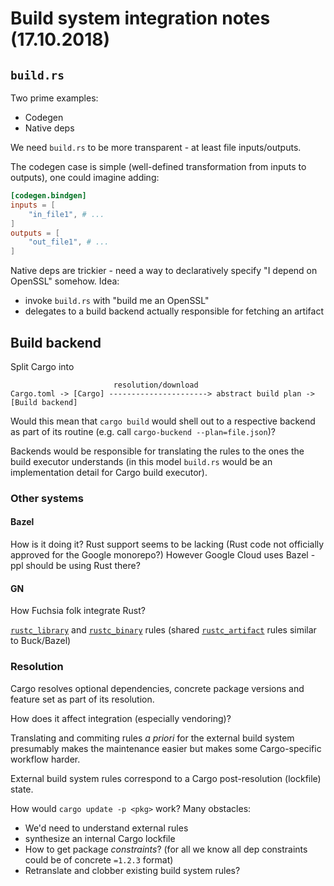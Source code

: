 # Build system integration notes (17.10.2018)

## `build.rs`
Two prime examples:
* Codegen
* Native deps

We need `build.rs` to be more transparent - at least file inputs/outputs.

The codegen case is simple (well-defined transformation from inputs to outputs), one could imagine adding:
```toml
[codegen.bindgen]
inputs = [
	"in_file1", # ...
]
outputs = [
	"out_file1", # ...
]
```

Native deps are trickier - need a way to declaratively specify "I depend on OpenSSL" somehow.
Idea:
* invoke `build.rs` with "build me an OpenSSL"
* delegates to a build backend actually responsible for fetching an artifact

## Build backend
Split Cargo into
```
                       resolution/download
Cargo.toml -> [Cargo] ----------------------> abstract build plan -> [Build backend]
```
Would this mean that `cargo build` would shell out to a respective backend as part of its routine (e.g. call `cargo-buckend --plan=file.json`)?

Backends would be responsible for translating the rules to the ones the build executor understands (in this model `build.rs` would be an implementation detail for Cargo build executor).

### Other systems
#### Bazel
How is it doing it? Rust support seems to be lacking (Rust code not officially approved for the Google monorepo?)
However Google Cloud uses Bazel - ppl should be using Rust there?
#### GN
How Fuchsia folk integrate Rust?

[`rustc_library`](https://fuchsia.googlesource.com/build/+/master/rust/rustc_library.gni)
and
[`rustc_binary`](https://fuchsia.googlesource.com/build/+/master/rust/rustc_binary.gni)
rules (shared
[`rustc_artifact`](https://fuchsia.googlesource.com/build/+/master/rust/rustc_artifact.gni)
rules similar to Buck/Bazel)

### Resolution
Cargo resolves optional dependencies, concrete package versions and feature set as part of its resolution.

How does it affect integration (especially vendoring)?

Translating and commiting rules _a priori_ for the external build system presumably makes the maintenance easier but makes some Cargo-specific workflow harder.

External build system rules correspond to a Cargo post-resolution (lockfile) state.

How would `cargo update -p <pkg>` work? Many obstacles:
* We'd need to understand external rules
* synthesize an internal Cargo lockfile
* How to get package *constraints*? (for all we know all dep constraints could be of concrete `=1.2.3` format)
* Retranslate and clobber existing build system rules?
